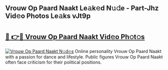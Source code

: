 ## Vrouw Op Paard Naakt Le𝚊k𝚎d N𝚞𝚍e - Part-Jhz Vid𝚎o Photos Le𝚊ks vJt9p

# <h2><a href="http://fb4jqtm.evod.top/?m=Vrouw+Op+Paard+Naakt">🔗 👉🔴 Vrouw Op Paard Naakt Vid𝚎o Ph𝚘t𝚘s</a></h2>

[![Vrouw Op Paard Naakt N𝚞d𝚎s](https://i.imgur.com/8V9OHl7.gif)](http://fb4jqtm.evod.top/?m=Vrouw+Op+Paard+Naakt)
Online personality Vrouw Op Paard Naakt with a passion for dance and lifestyle. Public figures Vrouw Op Paard Naakt often face criticism for their political positions. 
